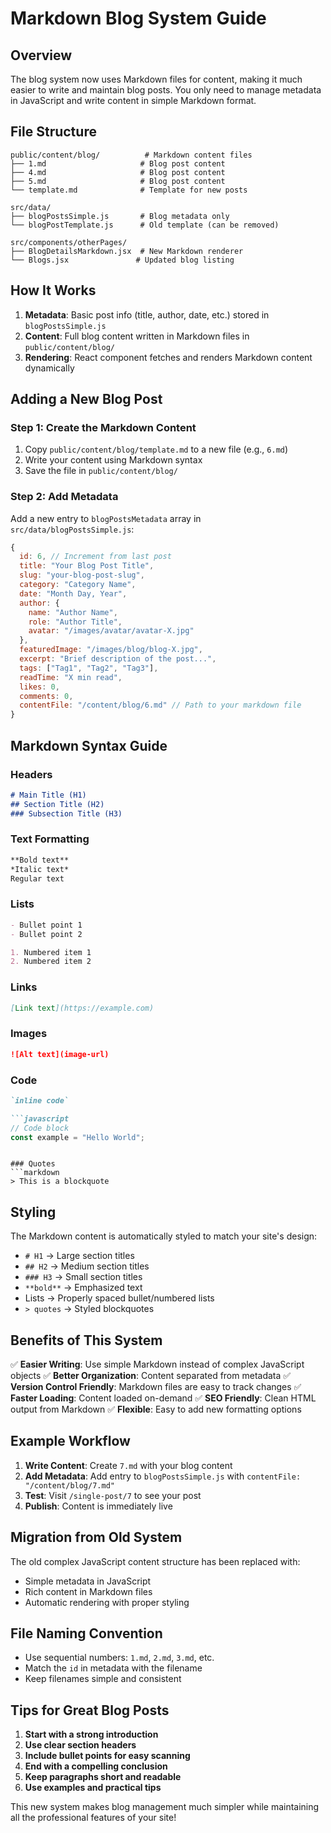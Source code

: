 # Markdown Blog System Guide

## Overview
The blog system now uses Markdown files for content, making it much easier to write and maintain blog posts. You only need to manage metadata in JavaScript and write content in simple Markdown format.

## File Structure
```
public/content/blog/          # Markdown content files
├── 1.md                     # Blog post content
├── 4.md                     # Blog post content  
├── 5.md                     # Blog post content
└── template.md              # Template for new posts

src/data/
├── blogPostsSimple.js       # Blog metadata only
└── blogPostTemplate.js      # Old template (can be removed)

src/components/otherPages/
├── BlogDetailsMarkdown.jsx  # New Markdown renderer
└── Blogs.jsx               # Updated blog listing
```

## How It Works

1. **Metadata**: Basic post info (title, author, date, etc.) stored in `blogPostsSimple.js`
2. **Content**: Full blog content written in Markdown files in `public/content/blog/`
3. **Rendering**: React component fetches and renders Markdown content dynamically

## Adding a New Blog Post

### Step 1: Create the Markdown Content
1. Copy `public/content/blog/template.md` to a new file (e.g., `6.md`)
2. Write your content using Markdown syntax
3. Save the file in `public/content/blog/`

### Step 2: Add Metadata
Add a new entry to `blogPostsMetadata` array in `src/data/blogPostsSimple.js`:

```javascript
{
  id: 6, // Increment from last post
  title: "Your Blog Post Title",
  slug: "your-blog-post-slug",
  category: "Category Name",
  date: "Month Day, Year",
  author: {
    name: "Author Name",
    role: "Author Title",
    avatar: "/images/avatar/avatar-X.jpg"
  },
  featuredImage: "/images/blog/blog-X.jpg",
  excerpt: "Brief description of the post...",
  tags: ["Tag1", "Tag2", "Tag3"],
  readTime: "X min read",
  likes: 0,
  comments: 0,
  contentFile: "/content/blog/6.md" // Path to your markdown file
}
```

## Markdown Syntax Guide

### Headers
```markdown
# Main Title (H1)
## Section Title (H2)  
### Subsection Title (H3)
```

### Text Formatting
```markdown
**Bold text**
*Italic text*
Regular text
```

### Lists
```markdown
- Bullet point 1
- Bullet point 2

1. Numbered item 1
2. Numbered item 2
```

### Links
```markdown
[Link text](https://example.com)
```

### Images
```markdown
![Alt text](image-url)
```

### Code
```markdown
`inline code`

```javascript
// Code block
const example = "Hello World";
```
```

### Quotes
```markdown
> This is a blockquote
```

## Styling

The Markdown content is automatically styled to match your site's design:

- `# H1` → Large section titles
- `## H2` → Medium section titles  
- `### H3` → Small section titles
- `**bold**` → Emphasized text
- Lists → Properly spaced bullet/numbered lists
- `> quotes` → Styled blockquotes

## Benefits of This System

✅ **Easier Writing**: Use simple Markdown instead of complex JavaScript objects
✅ **Better Organization**: Content separated from metadata
✅ **Version Control Friendly**: Markdown files are easy to track changes
✅ **Faster Loading**: Content loaded on-demand
✅ **SEO Friendly**: Clean HTML output from Markdown
✅ **Flexible**: Easy to add new formatting options

## Example Workflow

1. **Write Content**: Create `7.md` with your blog content
2. **Add Metadata**: Add entry to `blogPostsSimple.js` with `contentFile: "/content/blog/7.md"`
3. **Test**: Visit `/single-post/7` to see your post
4. **Publish**: Content is immediately live

## Migration from Old System

The old complex JavaScript content structure has been replaced with:
- Simple metadata in JavaScript
- Rich content in Markdown files
- Automatic rendering with proper styling

## File Naming Convention

- Use sequential numbers: `1.md`, `2.md`, `3.md`, etc.
- Match the `id` in metadata with the filename
- Keep filenames simple and consistent

## Tips for Great Blog Posts

1. **Start with a strong introduction**
2. **Use clear section headers**
3. **Include bullet points for easy scanning**
4. **End with a compelling conclusion**
5. **Keep paragraphs short and readable**
6. **Use examples and practical tips**

This new system makes blog management much simpler while maintaining all the professional features of your site!